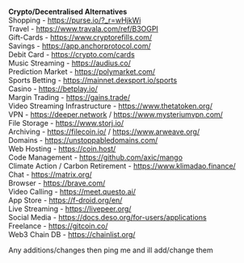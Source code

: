 __**Crypto/Decentralised Alternatives**__  
Shopping - https://purse.io/?_r=wHjkWi  
Travel - https://www.travala.com/ref/B3OGPI  
Gift-Cards - https://www.cryptorefills.com/  
Savings - https://app.anchorprotocol.com/  
Debit Card - https://crypto.com/cards  
Music Streaming - https://audius.co/  
Prediction Market - https://polymarket.com/  
Sports Betting - https://mainnet.dexsport.io/sports  
Casino - https://betplay.io/  
Margin Trading - https://gains.trade/  
Video Streaming Infrastructure - https://www.thetatoken.org/  
VPN - https://deeper.network / https://www.mysteriumvpn.com/  
File Storage - https://www.storj.io/  
Archiving - https://filecoin.io/ / https://www.arweave.org/  
Domains - https://unstoppabledomains.com/  
Web Hosting - https://coin.host/  
Code Management - https://github.com/axic/mango  
Climate Action / Carbon Retirement - https://www.klimadao.finance/  
Chat - https://matrix.org/  
Browser - https://brave.com/  
Video Calling - https://meet.questo.ai/  
App Store - https://f-droid.org/en/  
Live Streaming - https://livepeer.org/  
Social Media - https://docs.deso.org/for-users/applications  
Freelance - https://gitcoin.co/  
Web3 Chain DB - https://chainlist.org/  

Any additions/changes then ping me and ill add/change them